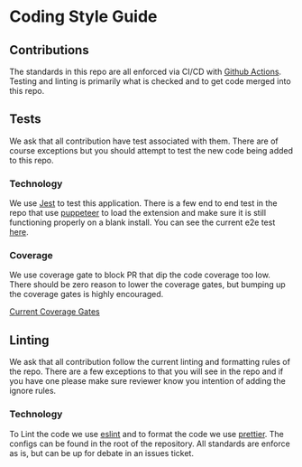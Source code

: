# Coding Style Guide

## Contributions

The standards in this repo are all enforced via CI/CD with [Github Actions](https://help.github.com/en/articles/about-github-actions). Testing and linting is primarily what is checked and to get code merged into this repo.

## Tests

We ask that all contribution have test associated with them. There are of course exceptions but you should attempt to test the new code being added to this repo.

### Technology

We use [Jest](https://jestjs.io/en/) to test this application.
There is a few end to end test in the repo that use [puppeteer](https://github.com/GoogleChrome/puppeteer) to load the extension and make sure it is still functioning properly on a blank install. You can see the current e2e test [here](../src/e2e.test.js).

### Coverage

We use coverage gate to block PR that dip the code coverage too low. There should be zero reason to lower the coverage gates, but bumping up the coverage gates is highly encouraged.

[Current Coverage Gates](../package.json#L102-L103)

## Linting

We ask that all contribution follow the current linting and formatting rules of the repo. There are a few exceptions to that you will see in the repo and if you have one please make sure reviewer know you intention of adding the ignore rules.

### Technology

To Lint the code we use [eslint](http://eslint.org) and to format the code we use [prettier](https://prettier.io/). The configs can be found in the root of the repository. All standards are enforce as is, but can be up for debate in an issues ticket.
